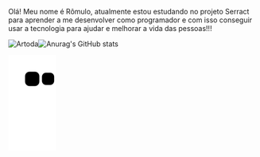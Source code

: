 Olá!
Meu nome é Rômulo, atualmente estou estudando no projeto Serract para aprender a me desenvolver como programador e com isso conseguir usar a tecnologia para ajudar e melhorar a vida das pessoas!!!

<p><img align="left" src="https://github-readme-stats.vercel.app/api/top-langs?username=Artoda&show_icons=true&locale=pt-br&layout=compact&theme=radical" alt="Artoda" /></p>


![Anurag's GitHub stats](https://github-readme-stats.vercel.app/api?username=Artoda&show_icons=true&theme=radical)

 
![snake gif](https://github.com/Artoda/Artoda/blob/output/github-contribution-grid-snake.svg)

